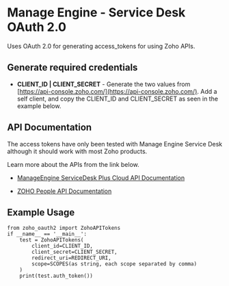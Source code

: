 # Manage Engine - Service Desk OAuth 2.0

Uses OAuth 2.0 for generating access_tokens for using Zoho APIs.


## Generate required credentials

- **CLIENT_ID | CLIENT_SECRET** - Generate the two values from [https://api-console.zoho.com/](https://api-console.zoho.com/).
Add a self client, and copy the CLIENT_ID and CLIENT_SECRET as seen in the example below.

## API Documentation

The access tokens have only been tested with Manage Engine Service Desk although it should work with most Zoho products. 

Learn more about the APIs from the link below.

- [ManageEngine ServiceDesk Plus Cloud API Documentation](https://www.manageengine.com/products/service-desk/sdpod-v3-api/index.html)

- [ZOHO People API Documentation](https://www.manageengine.com/products/service-desk/sdpod-v3-api/SDPOD-V3-API.html#add-request)


## Example Usage


    from zoho_oauth2 import ZohoAPITokens
    if __name__ == '__main__':
        test = ZohoAPITokens(
            client_id=CLIENT_ID,
            client_secret=CLIENT_SECRET,
            redirect_uri=REDIRECT_URI,
            scope=SCOPES(as string, each scope separated by comma)
        )
        print(test.auth_token())